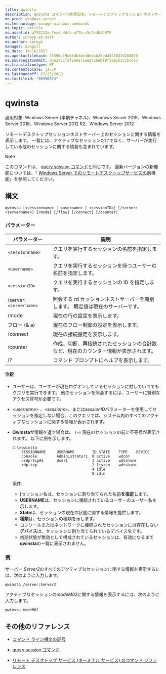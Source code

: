 ```yaml
---
title: qwinsta
description: Qwinsta コマンドの参照記事。リモートデスクトップセッションホストサーバー上のセッションに関する情報を表示します。
ms.prod: windows-server
ms.technology: manage-windows-commands
ms.topic: article
ms.assetid: a793212a-7ecd-44cb-a77b-c5c2edb34979
author: coreyp-at-msft
ms.author: coreyp
manager: dongill
ms.date: 10/16/2017
ms.openlocfilehash: 45590cf9b6fdb5de40e4ab25bd444f847d203670
ms.sourcegitcommit: d5e27c1f2f168a71ae272bebf8f50e1b3ccbcca3
ms.translationtype: MT
ms.contentlocale: ja-JP
ms.lasthandoff: 07/23/2020
ms.locfileid: "86956374"
---
```

# <a name="qwinsta"></a>qwinsta

適用対象: Windows Server (半期チャネル)、Windows Server 2019、Windows Server 2016、Windows Server 2012 R2、Windows Server 2012

リモートデスクトップセッションホストサーバー上のセッションに関する情報を表示します。 一覧には、アクティブなセッションだけでなく、サーバーが実行している他のセッションに関する情報も含まれています。

> [!NOTE]
> このコマンドは、 [query session コマンド](query-session.md)と同じです。 最新バージョンの新機能については、「 [Windows Server でのリモートデスクトップサービスの新](/previous-versions/windows/it-pro/windows-server-2012-r2-and-2012/dn283323(v=ws.11))機能」を参照してください。

## <a name="syntax"></a>構文

```
qwinsta [<sessionname> | <username> | <sessionID>] [/server:<servername>] [/mode] [/flow] [/connect] [/counter]
```

### <a name="parameters"></a>パラメーター

| パラメーター | 説明 |
|--|--|
| `<sessionname>` | クエリを実行するセッションの名前を指定します。 |
| `<username>` | クエリを実行するセッションを持つユーザーの名前を指定します。 |
| `<sessionID>` | クエリを実行するセッションの ID を指定します。 |
| /server:`<servername>` | 照会する rd セッションホストサーバーを識別します。 既定値は現在のサーバーです。 |
| /mode | 現在の行の設定を表示します。 |
| フロー (& a) | 現在のフロー制御の設定を表示します。 |
| /connect | 現在の接続設定を表示します。 |
| /counter | 作成、切断、再接続されたセッションの合計数など、現在のカウンター情報が表示されます。 |
| /? | コマンド プロンプトにヘルプを表示します。 |

#### <a name="remarks"></a>注釈

- ユーザーは、ユーザーが現在ログオンしているセッションに対していつでもクエリを実行できます。 他のセッションを照会するには、ユーザーに特別なアクセス許可が必要です。

- <*username*> *、<sessions*>、または*sessionID*パラメーターを使用してセッションを指定しない場合、このクエリでは、システム内のすべてのアクティブなセッションに関する情報が表示されます。

- **Qwinsta**が情報を返す場合は、 `(>)` 現在のセッションの前に不等号が表示されます。 以下に例を示します。

    ```
    C:\>qwinsta
        SESSIONNAME     USERNAME        ID STATE    TYPE    DEVICE
        console         Administrator1  0 active    wdcon
        >rdp-tcp#1      User1           1 active    wdtshare
        rdp-tcp                         2 listen    wdtshare
                                        4 idle
                                        5 idle
    ```

    条件:
  - [セッション名は、セッションに割り当てられた名前**を指定し**ます。
  - **USERNAME**は、セッションに接続されているユーザーのユーザー名を示します。
  - **State**は、セッションの現在の状態に関する情報を提供します。
  - **種類**は、セッションの種類を示します。
  - コンソールまたはネットワークに接続されたセッションには存在しない**デバイス**は、セッションに割り当てられているデバイス名です。
  - 初期状態が無効として構成されているセッションは、有効になるまで**qwinsta**の一覧に表示されません。

### <a name="examples"></a>例

サーバー *Server2*のすべてのアクティブなセッションに関する情報を表示するには、次のように入力します。

```
qwinsta /server:Server2
```

アクティブなセッションの*modeM02*に関する情報を表示するには、次のように入力します。

```
qwinsta modeM02
```

## <a name="additional-references"></a>その他のリファレンス

- [コマンド ライン構文の記号](command-line-syntax-key.md)

- [query session コマンド](query-session.md)

- [リモート デスクトップ サービス (ターミナル サービス) のコマンド リファレンス](remote-desktop-services-terminal-services-command-reference.md)

